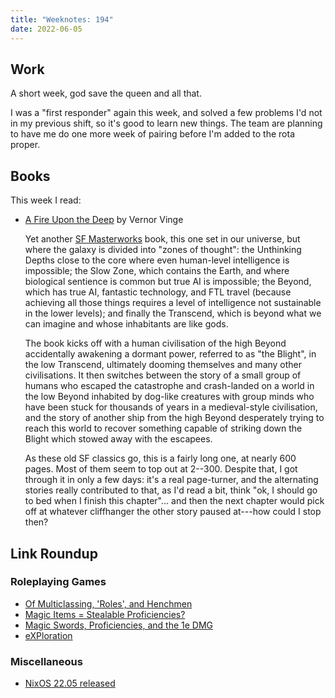 ```yaml
---
title: "Weeknotes: 194"
date: 2022-06-05
---
```


## Work

A short week, god save the queen and all that.

I was a "first responder" again this week, and solved a few problems
I'd not in my previous shift, so it's good to learn new things.  The
team are planning to have me do one more week of pairing before I'm
added to the rota proper.

## Books

This week I read:

- [A Fire Upon the Deep][] by Vernor Vinge

  Yet another [SF Masterworks][] book, this one set in our universe,
  but where the galaxy is divided into "zones of thought": the
  Unthinking Depths close to the core where even human-level
  intelligence is impossible; the Slow Zone, which contains the Earth,
  and where biological sentience is common but true AI is impossible;
  the Beyond, which has true AI, fantastic technology, and FTL travel
  (because achieving all those things requires a level of intelligence
  not sustainable in the lower levels); and finally the Transcend,
  which is beyond what we can imagine and whose inhabitants are like
  gods.

  The book kicks off with a human civilisation of the high Beyond
  accidentally awakening a dormant power, referred to as "the Blight",
  in the low Transcend, ultimately dooming themselves and many other
  civilisations.  It then switches between the story of a small group
  of humans who escaped the catastrophe and crash-landed on a world in
  the low Beyond inhabited by dog-like creatures with group minds who
  have been stuck for thousands of years in a medieval-style
  civilisation, and the story of another ship from the high Beyond
  desperately trying to reach this world to recover something capable
  of striking down the Blight which stowed away with the escapees.

  As these old SF classics go, this is a fairly long one, at nearly
  600 pages.  Most of them seem to top out at 2--300.  Despite that, I
  got through it in only a few days: it's a real page-turner, and the
  alternating stories really contributed to that, as I'd read a bit,
  think "ok, I should go to bed when I finish this chapter"... and
  then the next chapter would pick off at whatever cliffhanger the
  other story paused at---how could I stop then?

[A Fire Upon the Deep]: https://en.wikipedia.org/wiki/A_Fire_Upon_the_Deep
[SF Masterworks]: https://en.wikipedia.org/wiki/SF_Masterworks


## Link Roundup

### Roleplaying Games

- [Of Multiclassing, 'Roles', and Henchmen](https://wanderinggamist.blogspot.com/2012/11/of-multiclassing-roles-and-henchmen.html)
- [Magic Items = Stealable Proficiencies?](https://wanderinggamist.blogspot.com/2020/11/magic-items-stealable-proficiencies.html)
- [Magic Swords, Proficiencies, and the 1e DMG](https://wanderinggamist.blogspot.com/2022/06/magic-swords-proficiencies-and-1e-dmg.html)
- [eXPloration](http://jrients.blogspot.com/2009/12/exploration.html)


### Miscellaneous

- [NixOS 22.05 released](https://nixos.org/blog/announcements.html#nixos-22.05)
